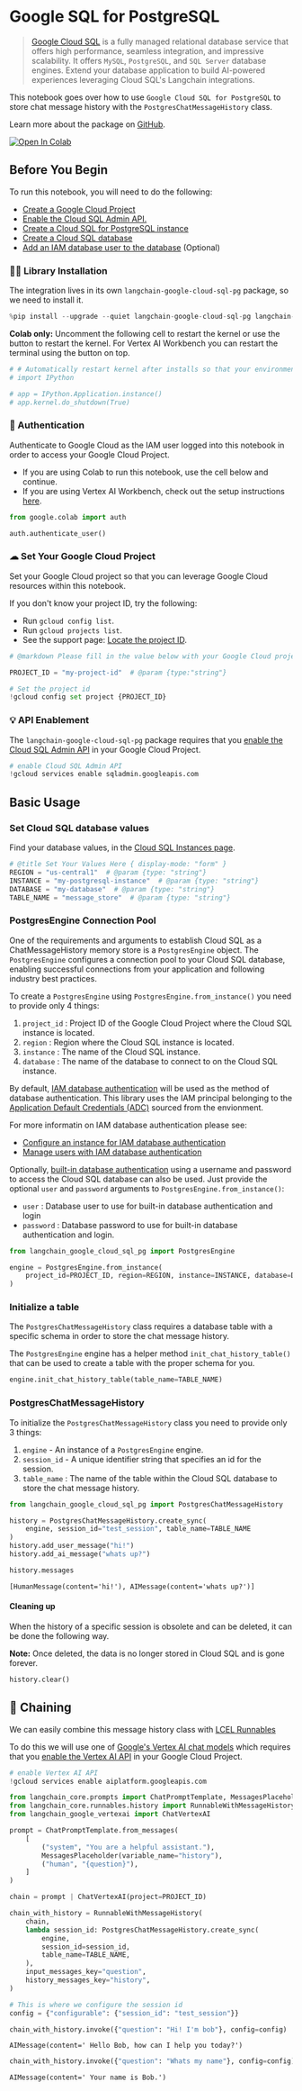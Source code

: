 # Google SQL for PostgreSQL

> [Google Cloud SQL](https://cloud.google.com/sql) is a fully managed relational database service that offers high performance, seamless integration, and impressive scalability. It offers `MySQL`, `PostgreSQL`, and `SQL Server` database engines. Extend your database application to build AI-powered experiences leveraging Cloud SQL's Langchain integrations.

This notebook goes over how to use `Google Cloud SQL for PostgreSQL` to store chat message history with the `PostgresChatMessageHistory` class.

Learn more about the package on [GitHub](https://github.com/googleapis/langchain-google-cloud-sql-pg-python/).

[![Open In Colab](https://colab.research.google.com/assets/colab-badge.svg)](https://colab.research.google.com/github/googleapis/langchain-google-cloud-sql-pg-python/blob/main/docs/chat_message_history.ipynb)

## Before You Begin

To run this notebook, you will need to do the following:

 * [Create a Google Cloud Project](https://developers.google.com/workspace/guides/create-project)
 * [Enable the Cloud SQL Admin API.](https://console.cloud.google.com/marketplace/product/google/sqladmin.googleapis.com)
 * [Create a Cloud SQL for PostgreSQL instance](https://cloud.google.com/sql/docs/postgres/create-instance)
 * [Create a Cloud SQL database](https://cloud.google.com/sql/docs/mysql/create-manage-databases)
 * [Add an IAM database user to the database](https://cloud.google.com/sql/docs/postgres/add-manage-iam-users#creating-a-database-user) (Optional)

### 🦜🔗 Library Installation
The integration lives in its own `langchain-google-cloud-sql-pg` package, so we need to install it.


```python
%pip install --upgrade --quiet langchain-google-cloud-sql-pg langchain-google-vertexai
```

**Colab only:** Uncomment the following cell to restart the kernel or use the button to restart the kernel. For Vertex AI Workbench you can restart the terminal using the button on top.


```python
# # Automatically restart kernel after installs so that your environment can access the new packages
# import IPython

# app = IPython.Application.instance()
# app.kernel.do_shutdown(True)
```

### 🔐 Authentication
Authenticate to Google Cloud as the IAM user logged into this notebook in order to access your Google Cloud Project.

* If you are using Colab to run this notebook, use the cell below and continue.
* If you are using Vertex AI Workbench, check out the setup instructions [here](https://github.com/GoogleCloudPlatform/generative-ai/tree/main/setup-env).


```python
from google.colab import auth

auth.authenticate_user()
```

### ☁ Set Your Google Cloud Project
Set your Google Cloud project so that you can leverage Google Cloud resources within this notebook.

If you don't know your project ID, try the following:

* Run `gcloud config list`.
* Run `gcloud projects list`.
* See the support page: [Locate the project ID](https://support.google.com/googleapi/answer/7014113).


```python
# @markdown Please fill in the value below with your Google Cloud project ID and then run the cell.

PROJECT_ID = "my-project-id"  # @param {type:"string"}

# Set the project id
!gcloud config set project {PROJECT_ID}
```

### 💡 API Enablement
The `langchain-google-cloud-sql-pg` package requires that you [enable the Cloud SQL Admin API](https://console.cloud.google.com/flows/enableapi?apiid=sqladmin.googleapis.com) in your Google Cloud Project.


```python
# enable Cloud SQL Admin API
!gcloud services enable sqladmin.googleapis.com
```

## Basic Usage

### Set Cloud SQL database values
Find your database values, in the [Cloud SQL Instances page](https://console.cloud.google.com/sql?_ga=2.223735448.2062268965.1707700487-2088871159.1707257687).


```python
# @title Set Your Values Here { display-mode: "form" }
REGION = "us-central1"  # @param {type: "string"}
INSTANCE = "my-postgresql-instance"  # @param {type: "string"}
DATABASE = "my-database"  # @param {type: "string"}
TABLE_NAME = "message_store"  # @param {type: "string"}
```

### PostgresEngine Connection Pool

One of the requirements and arguments to establish Cloud SQL as a ChatMessageHistory memory store is a `PostgresEngine` object. The `PostgresEngine`  configures a connection pool to your Cloud SQL database, enabling successful connections from your application and following industry best practices.

To create a `PostgresEngine` using `PostgresEngine.from_instance()` you need to provide only 4 things:

1.   `project_id` : Project ID of the Google Cloud Project where the Cloud SQL instance is located.
1. `region` : Region where the Cloud SQL instance is located.
1. `instance` : The name of the Cloud SQL instance.
1. `database` : The name of the database to connect to on the Cloud SQL instance.

By default, [IAM database authentication](https://cloud.google.com/sql/docs/postgres/iam-authentication#iam-db-auth) will be used as the method of database authentication. This library uses the IAM principal belonging to the [Application Default Credentials (ADC)](https://cloud.google.com/docs/authentication/application-default-credentials) sourced from the envionment.

For more informatin on IAM database authentication please see:

* [Configure an instance for IAM database authentication](https://cloud.google.com/sql/docs/postgres/create-edit-iam-instances)
* [Manage users with IAM database authentication](https://cloud.google.com/sql/docs/postgres/add-manage-iam-users)

Optionally, [built-in database authentication](https://cloud.google.com/sql/docs/postgres/built-in-authentication) using a username and password to access the Cloud SQL database can also be used. Just provide the optional `user` and `password` arguments to `PostgresEngine.from_instance()`:

* `user` : Database user to use for built-in database authentication and login
* `password` : Database password to use for built-in database authentication and login.



```python
from langchain_google_cloud_sql_pg import PostgresEngine

engine = PostgresEngine.from_instance(
    project_id=PROJECT_ID, region=REGION, instance=INSTANCE, database=DATABASE
)
```

### Initialize a table
The `PostgresChatMessageHistory` class requires a database table with a specific schema in order to store the chat message history.

The `PostgresEngine` engine has a helper method `init_chat_history_table()` that can be used to create a table with the proper schema for you.


```python
engine.init_chat_history_table(table_name=TABLE_NAME)
```

### PostgresChatMessageHistory

To initialize the `PostgresChatMessageHistory` class you need to provide only 3 things:

1. `engine` - An instance of a `PostgresEngine` engine.
1. `session_id` - A unique identifier string that specifies an id for the session.
1. `table_name` : The name of the table within the Cloud SQL database to store the chat message history.


```python
from langchain_google_cloud_sql_pg import PostgresChatMessageHistory

history = PostgresChatMessageHistory.create_sync(
    engine, session_id="test_session", table_name=TABLE_NAME
)
history.add_user_message("hi!")
history.add_ai_message("whats up?")
```


```python
history.messages
```




    [HumanMessage(content='hi!'), AIMessage(content='whats up?')]



#### Cleaning up
When the history of a specific session is obsolete and can be deleted, it can be done the following way.

**Note:** Once deleted, the data is no longer stored in Cloud SQL and is gone forever.


```python
history.clear()
```

## 🔗 Chaining

We can easily combine this message history class with [LCEL Runnables](/docs/how_to/message_history)

To do this we will use one of [Google's Vertex AI chat models](/docs/integrations/chat/google_vertex_ai_palm) which requires that you [enable the Vertex AI API](https://console.cloud.google.com/flows/enableapi?apiid=aiplatform.googleapis.com) in your Google Cloud Project.



```python
# enable Vertex AI API
!gcloud services enable aiplatform.googleapis.com
```


```python
from langchain_core.prompts import ChatPromptTemplate, MessagesPlaceholder
from langchain_core.runnables.history import RunnableWithMessageHistory
from langchain_google_vertexai import ChatVertexAI
```


```python
prompt = ChatPromptTemplate.from_messages(
    [
        ("system", "You are a helpful assistant."),
        MessagesPlaceholder(variable_name="history"),
        ("human", "{question}"),
    ]
)

chain = prompt | ChatVertexAI(project=PROJECT_ID)
```


```python
chain_with_history = RunnableWithMessageHistory(
    chain,
    lambda session_id: PostgresChatMessageHistory.create_sync(
        engine,
        session_id=session_id,
        table_name=TABLE_NAME,
    ),
    input_messages_key="question",
    history_messages_key="history",
)
```


```python
# This is where we configure the session id
config = {"configurable": {"session_id": "test_session"}}
```


```python
chain_with_history.invoke({"question": "Hi! I'm bob"}, config=config)
```




    AIMessage(content=' Hello Bob, how can I help you today?')




```python
chain_with_history.invoke({"question": "Whats my name"}, config=config)
```




    AIMessage(content=' Your name is Bob.')


